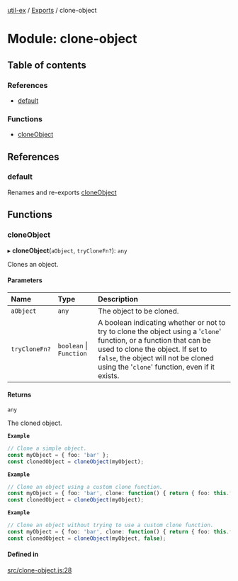 [util-ex](../README.md) / [Exports](../modules.md) / clone-object

# Module: clone-object

## Table of contents

### References

- [default](clone_object.md#default)

### Functions

- [cloneObject](clone_object.md#cloneobject)

## References

### default

Renames and re-exports [cloneObject](clone_object.md#cloneobject)

## Functions

### cloneObject

▸ **cloneObject**(`aObject`, `tryCloneFn?`): `any`

Clones an object.

#### Parameters

| Name | Type | Description |
| :------ | :------ | :------ |
| `aObject` | `any` | The object to be cloned. |
| `tryCloneFn?` | `boolean` \| `Function` | A boolean indicating whether or not to try to clone the object using a '`clone`' function, or a function that can be used to clone the object. If set to `false`, the object will not be cloned using the '`clone`' function, even if it exists. |

#### Returns

`any`

The cloned object.

**`Example`**

```ts
// Clone a simple object.
const myObject = { foo: 'bar' };
const clonedObject = cloneObject(myObject);
```

**`Example`**

```ts
// Clone an object using a custom clone function.
const myObject = { foo: 'bar', clone: function() { return { foo: this.foo }; } };
const clonedObject = cloneObject(myObject);
```

**`Example`**

```ts
// Clone an object without trying to use a custom clone function.
const myObject = { foo: 'bar', clone: function() { return { foo: this.foo }; } };
const clonedObject = cloneObject(myObject, false);
```

#### Defined in

[src/clone-object.js:28](https://github.com/snowyu/util-ex.js/blob/bfdf9ef/src/clone-object.js#L28)

